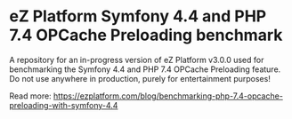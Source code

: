 # eZ Platform Symfony 4.4 and PHP 7.4 OPCache Preloading benchmark

A repository for an in-progress version of eZ Platform v3.0.0 used for benchmarking the Symfony 4.4 and PHP 7.4 OPCache Preloading feature. Do not use anywhere in production, purely for entertainment purposes!

Read more: https://ezplatform.com/blog/benchmarking-php-7.4-opcache-preloading-with-symfony-4.4
